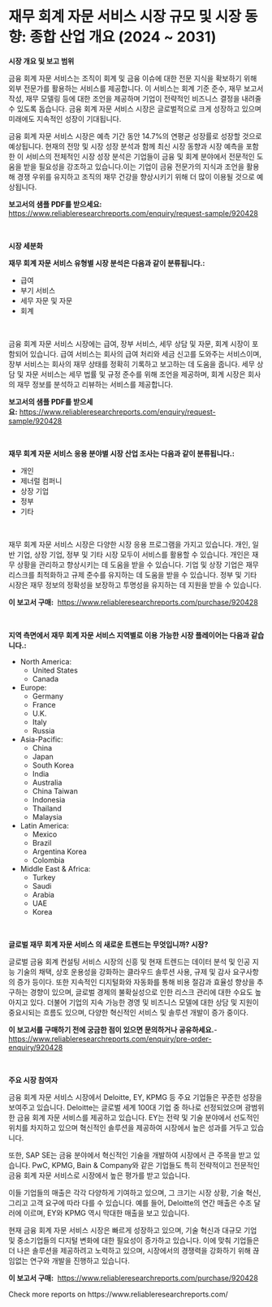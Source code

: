 <p><h1>재무 회계 자문 서비스 시장 규모 및 시장 동향: 종합 산업 개요 (2024 ~ 2031)</h1></p><p><strong>시장 개요 및 보고 범위</strong></p>
<p><p>금융 회계 자문 서비스는 조직이 회계 및 금융 이슈에 대한 전문 지식을 확보하기 위해 외부 전문가를 활용하는 서비스를 제공합니다. 이 서비스는 회계 기준 준수, 재무 보고서 작성, 재무 모델링 등에 대한 조언을 제공하며 기업이 전략적인 비즈니스 결정을 내려줄 수 있도록 돕습니다. 금융 회계 자문 서비스 시장은 글로벌적으로 크게 성장하고 있으며 미래에도 지속적인 성장이 기대됩니다.</p><p>금융 회계 자문 서비스 시장은 예측 기간 동안 14.7%의 연평균 성장률로 성장할 것으로 예상됩니다. 현재의 전망 및 시장 성장 분석과 함께 최신 시장 동향과 시장 예측을 포함한 이 서비스의 전체적인 시장 성장 분석은 기업들이 금융 및 회계 분야에서 전문적인 도움을 받을 필요성을 강조하고 있습니다.이는 기업이 금융 전문가의 지식과 조언을 활용해 경쟁 우위를 유지하고 조직의 재무 건강을 향상시키기 위해 더 많이 이용될 것으로 예상됩니다.</p></p>
<p><strong>보고서의 샘플 PDF를 받으세요:</strong> <a href="https://www.reliableresearchreports.com/enquiry/request-sample/920428">https://www.reliableresearchreports.com/enquiry/request-sample/920428</a></p>
<p>&nbsp;</p>
<p><strong>시장 세분화</strong></p>
<p><strong>재무 회계 자문 서비스 유형별 시장 분석은 다음과 같이 분류됩니다.:</strong></p>
<p><ul><li>급여</li><li>부기 서비스</li><li>세무 자문 및 자문</li><li>회계</li></ul></p>
<p>&nbsp;</p>
<p><p>금융 회계 자문 서비스 시장에는 급여, 장부 서비스, 세무 상담 및 자문, 회계 시장이 포함되어 있습니다. 급여 서비스는 회사의 급여 처리와 세금 신고를 도와주는 서비스이며, 장부 서비스는 회사의 재무 상태를 정확히 기록하고 보고하는 데 도움을 줍니다. 세무 상담 및 자문 서비스는 세무 법률 및 규정 준수를 위해 조언을 제공하며, 회계 시장은 회사의 재무 정보를 분석하고 리뷰하는 서비스를 제공합니다.</p></p>
<p><strong>보고서의 샘플 PDF를 받으세요:</strong>&nbsp;<a href="https://www.reliableresearchreports.com/enquiry/request-sample/920428">https://www.reliableresearchreports.com/enquiry/request-sample/920428</a></p>
<p>&nbsp;</p>
<p><strong> 재무 회계 자문 서비스 응용 분야별 시장 산업 조사는 다음과 같이 분류됩니다.:</strong></p>
<p><ul><li>개인</li><li>제너럴 컴퍼니</li><li>상장 기업</li><li>정부</li><li>기타</li></ul></p>
<p>&nbsp;</p>
<p><p>재무 회계 자문 서비스 시장은 다양한 시장 응용 프로그램을 가지고 있습니다. 개인, 일반 기업, 상장 기업, 정부 및 기타 시장 모두이 서비스를 활용할 수 있습니다. 개인은 재무 상황을 관리하고 향상시키는 데 도움을 받을 수 있습니다. 기업 및 상장 기업은 재무 리스크를 최적화하고 규제 준수를 유지하는 데 도움을 받을 수 있습니다. 정부 및 기타 시장은 재무 정보의 정확성을 보장하고 투명성을 유지하는 데 지원을 받을 수 있습니다.</p></p>
<p><strong>이 보고서 구매:</strong>&nbsp; <a href="https://www.reliableresearchreports.com/purchase/920428">https://www.reliableresearchreports.com/purchase/920428</a></p>
<p>&nbsp;</p>
<p><strong>지역 측면에서 재무 회계 자문 서비스 지역별로 이용 가능한 시장 플레이어는 다음과 같습니다.:</strong></p>
<p><ul>
    <li>
        North America:
        <ul>
            <li>United States</li>
            <li>Canada</li>
        </ul>
    </li>
    <li>
        Europe:
        <ul>
            <li>Germany</li>
            <li>France</li>
            <li>U.K.</li>
            <li>Italy</li>
            <li>Russia</li>
        </ul>
    </li>
    <li>
        Asia-Pacific:
        <ul>
            <li>China</li>
            <li>Japan</li>
            <li>South Korea</li>
            <li>India</li>
            <li>Australia</li>
            <li>China Taiwan</li>
            <li>Indonesia</li>
            <li>Thailand</li>
            <li>Malaysia</li>
        </ul>
    </li>
    <li>
        Latin America:
        <ul>
            <li>Mexico</li>
            <li>Brazil</li>
            <li>Argentina Korea</li>
            <li>Colombia</li>
        </ul>
    </li>
    <li>
        Middle East & Africa:
        <ul>
            <li>Turkey</li>
            <li>Saudi</li>
            <li>Arabia</li>
            <li>UAE</li>
            <li>Korea</li>
        </ul>
    </li>
    </ul></p>
<p>&nbsp;</p>
<p><strong>글로벌 재무 회계 자문 서비스 의 새로운 트렌드는 무엇입니까? 시장?</strong></p>
<p><p>글로벌 금융 회계 컨설팅 서비스 시장의 신흥 및 현재 트렌드는 데이터 분석 및 인공 지능 기술의 채택, 상호 운용성을 강화하는 클라우드 솔루션 사용, 규제 및 감사 요구사항의 증가 등이다. 또한 지속적인 디지털화와 자동화를 통해 비용 절감과 효율성 향상을 추구하는 경향이 있으며, 글로벌 경제의 불확실성으로 인한 리스크 관리에 대한 수요도 높아지고 있다. 더불어 기업의 지속 가능한 경영 및 비즈니스 모델에 대한 상담 및 지원이 중요시되는 흐름도 있으며, 다양한 혁신적인 서비스 및 솔루션 개발이 증가 중이다.</p></p>
<p><strong>이 보고서를 구매하기 전에 궁금한 점이 있으면 문의하거나 공유하세요.</strong>- <a href="https://www.reliableresearchreports.com/enquiry/pre-order-enquiry/920428">https://www.reliableresearchreports.com/enquiry/pre-order-enquiry/920428</a></p>
<p>&nbsp;</p>
<p><strong>주요 시장 참여자</strong></p>
<p><p>금융 회계 자문 서비스 시장에서 Deloitte, EY, KPMG 등 주요 기업들은 꾸준한 성장을 보여주고 있습니다. Deloitte는 글로벌 세계 100대 기업 중 하나로 선정되었으며 광범위한 금융 회계 자문 서비스를 제공하고 있습니다. EY는 전략 및 기술 분야에서 선도적인 위치를 차지하고 있으며 혁신적인 솔루션을 제공하여 시장에서 높은 성과를 거두고 있습니다. </p><p>또한, SAP SE는 금융 분야에서 혁신적인 기술을 개발하여 시장에서 큰 주목을 받고 있습니다. PwC, KPMG, Bain & Company와 같은 기업들도 특히 전략적이고 전문적인 금융 회계 자문 서비스로 시장에서 높은 평가를 받고 있습니다. </p><p>이들 기업들의 매출은 각각 다양하게 기여하고 있으며, 그 크기는 시장 상황, 기술 혁신, 그리고 고객 요구에 따라 다를 수 있습니다. 예를 들어, Deloitte의 연간 매출은 수조 달러에 이르며, EY와 KPMG 역시 막대한 매출을 보고 있습니다.</p><p>현재 금융 회계 자문 서비스 시장은 빠르게 성장하고 있으며, 기술 혁신과 대규모 기업 및 중소기업들의 디지털 변화에 대한 필요성이 증가하고 있습니다. 이에 맞춰 기업들은 더 나은 솔루션을 제공하려고 노력하고 있으며, 시장에서의 경쟁력을 강화하기 위해 끊임없는 연구와 개발을 진행하고 있습니다.</p></p>
<p><strong>이 보고서 구매:</strong>&nbsp;&nbsp;<a href="https://www.reliableresearchreports.com/purchase/920428">https://www.reliableresearchreports.com/purchase/920428</a></p>
<p>Check more reports on https://www.reliableresearchreports.com/</p>
